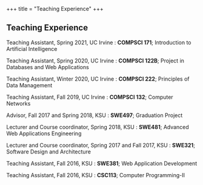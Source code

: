 +++
title = "Teaching Experience"
+++

## Teaching Experience
Teaching Assistant, Spring 2021, UC Irvine
:   **COMPSCI 171**; Introduction to Artificial Intelligence

Teaching Assistant, Spring 2020, UC Irvine
:   **COMPSCI 122B**; Project in Databases and Web Applications

Teaching Assistant, Winter 2020, UC Irvine
:   **COMPSCI 222**; Principles of Data Management

Teaching Assistant, Fall 2019, UC Irvine
:   **COMPSCI 132**; Computer Networks

Advisor, Fall 2017 and Spring 2018, KSU
:   **SWE497**; Graduation Project

Lecturer and Course coordinator, Spring 2018, KSU
:   **SWE481**; Advanced Web Applications Engineering

Lecturer and Course coordinator, Spring 2017 and Fall 2017, KSU
:   **SWE321**; Software Design and Architecture

Teaching Assistant, Fall 2016, KSU
:   **SWE381**; Web Application Development

Teaching Assistant, Fall 2016, KSU
:   **CSC113**; Computer Programming-II